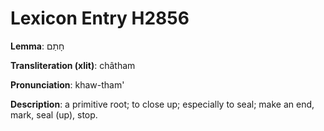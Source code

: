 # Lexicon Entry H2856

**Lemma**: חָתַם

**Transliteration (xlit)**: châtham

**Pronunciation**: khaw-tham'

**Description**:
a primitive root; to close up; especially to seal; make an end, mark, seal (up), stop.
